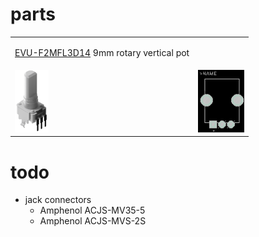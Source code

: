 # parts

<table>
<tr>
<td>
 
[EVU-F2MFL3D14](pots/EVU-F2MFL3D14/ "Panasonic square 9mm EVU-F2MFL3D14")
 9mm rotary vertical pot
 </td>
 <td>
 </td>
 </tr>
  
 <tr>
 <td>
 
<img src="pots/EVU-F2MFL3D14/EVUF2MFL3D14.png" height="100px">

 </td>
 <td>
 <img src="pots/EVU-F2MFL3D14/Footprint2.png" height="100px">
 </td>
 
 </tr>

 
 
 </table>

# todo
* jack connectors
  * Amphenol ACJS-MV35-5
  * Amphenol ACJS-MVS-2S 
